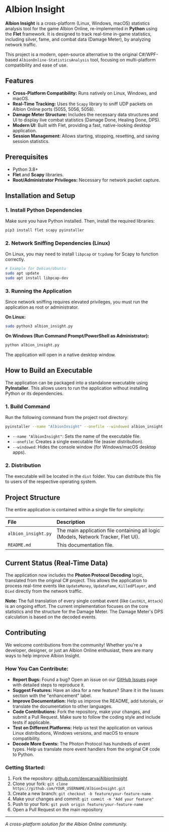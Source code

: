 # Albion Insight

**Albion Insight** is a cross-platform (Linux, Windows, macOS) statistics analysis tool for the game Albion Online, re-implemented in **Python** using the **Flet** framework. It is designed to track real-time in-game statistics, including silver, fame, and combat data (Damage Meter), by analyzing network traffic.

This project is a modern, open-source alternative to the original C#/WPF-based `AlbionOnline-StatisticsAnalysis` tool, focusing on multi-platform compatibility and ease of use.

## Features

*   **Cross-Platform Compatibility:** Runs natively on Linux, Windows, and macOS.
*   **Real-Time Tracking:** Uses the `Scapy` library to sniff UDP packets on Albion Online ports (5055, 5056, 5058).
*   **Damage Meter Structure:** Includes the necessary data structures and UI to display live combat statistics (Damage Done, Healing Done, DPS).
*   **Modern UI:** Built with Flet, providing a fast, native-looking desktop application.
*   **Session Management:** Allows starting, stopping, resetting, and saving session statistics.

## Prerequisites

*   Python 3.8+
*   **Flet** and **Scapy** libraries.
*   **Root/Administrator Privileges:** Necessary for network packet capture.

## Installation and Setup

### 1. Install Python Dependencies

Make sure you have Python installed. Then, install the required libraries:

```bash
pip3 install flet scapy pyinstaller
```

### 2. Network Sniffing Dependencies (Linux)

On Linux, you may need to install `libpcap` or `tcpdump` for Scapy to function correctly.

```bash
# Example for Debian/Ubuntu
sudo apt update
sudo apt install libpcap-dev
```

### 3. Running the Application

Since network sniffing requires elevated privileges, you must run the application as root or administrator.

**On Linux:**

```bash
sudo python3 albion_insight.py
```

**On Windows (Run Command Prompt/PowerShell as Administrator):**

```bash
python albion_insight.py
```

The application will open in a native desktop window.

## How to Build an Executable

The application can be packaged into a standalone executable using **PyInstaller**. This allows users to run the application without installing Python or its dependencies.

### 1. Build Command

Run the following command from the project root directory:

```bash
pyinstaller --name "AlbionInsight" --onefile --windowed albion_insight.py
```

*   `--name "AlbionInsight"`: Sets the name of the executable file.
*   `--onefile`: Creates a single executable file (easier distribution).
*   `--windowed`: Hides the console window (for Windows/macOS desktop apps).

### 2. Distribution

The executable will be located in the `dist` folder. You can distribute this file to users of the respective operating system.

## Project Structure

The entire application is contained within a single file for simplicity:

| File | Description |
| :--- | :--- |
| `albion_insight.py` | The main application file containing all logic (Models, Network Tracker, Flet UI). |
| `README.md` | This documentation file. |

## Current Status (Real-Time Data)

The application now includes the **Photon Protocol Decoding** logic, translated from the original C# project. This allows the application to process real-time events like `UpdateMoney`, `UpdateFame`, `KilledPlayer`, and `Died` directly from the network traffic.

**Note:** The full translation of every single combat event (like `CastHit`, `Attack`) is an ongoing effort. The current implementation focuses on the core statistics and the structure for the Damage Meter. The Damage Meter's DPS calculation is based on the decoded events.

## Contributing

We welcome contributions from the community! Whether you're a developer, designer, or just an Albion Online enthusiast, there are many ways to help improve Albion Insight.

### How You Can Contribute:

*   **Report Bugs:** Found a bug? Open an issue on our [GitHub Issues](https://github.com/dexcarva/AlbionInsight/issues) page with detailed steps to reproduce it.
*   **Suggest Features:** Have an idea for a new feature? Share it in the Issues section with the "enhancement" label.
*   **Improve Documentation:** Help us improve the README, add tutorials, or translate the documentation to other languages.
*   **Code Contributions:** Fork the repository, make your changes, and submit a Pull Request. Make sure to follow the coding style and include tests if applicable.
*   **Test on Different Platforms:** Help us test the application on various Linux distributions, Windows versions, and macOS to ensure compatibility.
*   **Decode More Events:** The Photon Protocol has hundreds of event types. Help us translate more event handlers from the original C# code to Python.

### Getting Started:

1.  Fork the repository: [github.com/dexcarva/AlbionInsight](https://github.com/dexcarva/AlbionInsight)
2.  Clone your fork: `git clone https://github.com/YOUR_USERNAME/AlbionInsight.git`
3.  Create a new branch: `git checkout -b feature/your-feature-name`
4.  Make your changes and commit: `git commit -m "Add your feature"`
5.  Push to your fork: `git push origin feature/your-feature-name`
6.  Open a Pull Request on the main repository

---
*A cross-platform solution for the Albion Online community.*

